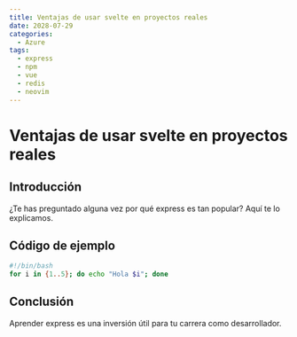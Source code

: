 ```yaml
---
title: Ventajas de usar svelte en proyectos reales
date: 2028-07-29
categories:
  - Azure
tags:
  - express
  - npm
  - vue
  - redis
  - neovim
---
```


# Ventajas de usar svelte en proyectos reales

## Introducción

¿Te has preguntado alguna vez por qué express es tan popular? Aquí te lo explicamos.

## Código de ejemplo

```bash
#!/bin/bash
for i in {1..5}; do echo "Hola $i"; done
```

## Conclusión

Aprender express es una inversión útil para tu carrera como desarrollador.